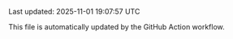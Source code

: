 Last updated: 2025-11-01 19:07:57 UTC

This file is automatically updated by the GitHub Action workflow.
